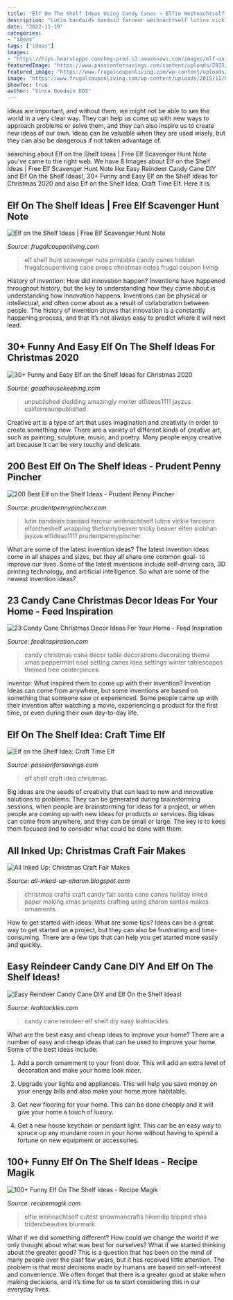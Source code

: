 ```yaml
---
title: "Elf On The Shelf Ideas Using Candy Canes ~ Elfie Weihnachtself Cutest Snowmancrafts Hikendip Tripped Shas Tridentbeauties Blurmark"
description: "Lutin bandaids bandaid farceur weihnachtself lutins vickie farceurs elfontheshelf wrapping thefunnybeaver tricky beaver elfen siobhan jayzus elfideas1111 prudentpennypincher"
date: "2022-11-19"
categories:
- "ideas"
tags: ["ideas"]
images:
- "https://hips.hearstapps.com/hmg-prod.s3.amazonaws.com/images/elf-on-the-shelf-ideas-sled-1576538274.jpg?crop=1xw:0.9995107632093934xh;center,top&amp;resize=480:*"
featuredImage: "https://www.passionforsavings.com/content/uploads/2015/12/Craft-Time-Elf.jpg"
featured_image: "https://www.frugalcouponliving.com/wp-content/uploads/2015/11/hidden-candy-canes-elf-on-the-shelf-ideas-printable-frugal-coupon-living.jpg"
image: "https://www.frugalcouponliving.com/wp-content/uploads/2015/11/hidden-candy-canes-elf-on-the-shelf-ideas-printable-frugal-coupon-living.jpg"
ShowToc: true
author: "Vince Goodwin DDS"
---
```



Ideas are important, and without them, we might not be able to see the world in a very clear way. They can help us come up with new ways to approach problems or solve them, and they can also inspire us to create new ideas of our own. Ideas can be valuable when they are used wisely, but they can also be dangerous if not taken advantage of.

	

		
searching about Elf on the Shelf Ideas | Free Elf Scavenger Hunt Note you've came to the right web. We have 8 Images about Elf on the Shelf Ideas | Free Elf Scavenger Hunt Note like Easy Reindeer Candy Cane DIY and Elf On the Shelf Ideas!, 30+ Funny and Easy Elf on the Shelf Ideas for Christmas 2020 and also Elf on the Shelf Idea: Craft Time Elf. Here it is:
		
    
## Elf On The Shelf Ideas | Free Elf Scavenger Hunt Note

<img loading=lazy src="https://www.frugalcouponliving.com/wp-content/uploads/2015/11/hidden-candy-canes-elf-on-the-shelf-ideas-printable-frugal-coupon-living.jpg" onerror="this.onerror=null;this.src='https://tse2.mm.bing.net/th?id=OIP.yvfiCww0XRoPlzFTJPB-VgHaLH&amp;pid=15.1';" alt="Elf on the Shelf Ideas | Free Elf Scavenger Hunt Note">

_Source: frugalcouponliving.com_

>elf shelf hunt scavenger note printable candy canes hidden frugalcouponliving cane props christmas notes frugal coupon living. 

	

History of invention: How did innovation happen?
Inventions have happened throughout history, but the key to understanding how they came about is understanding how innovation happens. Inventions can be physical or intellectual, and often come about as a result of collaboration between people. The history of invention shows that innovation is a constantly happening process, and that it’s not always easy to predict where it will next lead.

    
## 30+ Funny And Easy Elf On The Shelf Ideas For Christmas 2020

<img loading=lazy src="https://hips.hearstapps.com/hmg-prod.s3.amazonaws.com/images/elf-on-the-shelf-ideas-sled-1576538274.jpg?crop=1xw:0.9995107632093934xh;center,top&amp;resize=480:*" onerror="this.onerror=null;this.src='https://tse2.mm.bing.net/th?id=OIP.n5LZh8364RqOz2BqPXaQ7gHaLH&amp;pid=15.1';" alt="30+ Funny and Easy Elf on the Shelf Ideas for Christmas 2020">

_Source: goodhousekeeping.com_

>unpublished sledding amazingly molter elfideas1111 jayzus californiaunpublished. 

	

Creative art is a type of art that uses imagination and creativity in order to create something new. There are a variety of different kinds of creative art, such as painting, sculpture, music, and poetry. Many people enjoy creative art because it can be very touchy and delicate.

    
## 200 Best Elf On The Shelf Ideas - Prudent Penny Pincher

<img loading=lazy src="http://www.prudentpennypincher.com/wp-content/uploads/2017/11/bandaid-elf.jpg" onerror="this.onerror=null;this.src='https://tse4.mm.bing.net/th?id=OIP.XKFOig6FyxaZL2Ie8nH9_AAAAA&amp;pid=15.1';" alt="200 Best Elf on the Shelf Ideas - Prudent Penny Pincher">

_Source: prudentpennypincher.com_

>lutin bandaids bandaid farceur weihnachtself lutins vickie farceurs elfontheshelf wrapping thefunnybeaver tricky beaver elfen siobhan jayzus elfideas1111 prudentpennypincher. 

	

What are some of the latest invention ideas?
The latest invention ideas come in all shapes and sizes, but they all share one common goal- to improve our lives. Some of the latest inventions include self-driving cars, 3D printing technology, and artificial intelligence. So what are some of the newest invention ideas?

    
## 23 Candy Cane Christmas Decor Ideas For Your Home - Feed Inspiration

<img loading=lazy src="http://feedinspiration.com/wp-content/uploads/2016/09/Candy-Cane-Christmas-Table-Decorating-Idea.jpg" onerror="this.onerror=null;this.src='https://tse4.mm.bing.net/th?id=OIP.eOVN7Bp1pmxY4hYwmP8oYAHaJK&amp;pid=15.1';" alt="23 Candy Cane Christmas Decor Ideas For Your Home - Feed Inspiration">

_Source: feedinspiration.com_

>candy christmas cane decor table decorations decorating theme xmas peppermint noel setting canes idea settings winter tablescapes themed tree centerpieces. 

	

inventor: What inspired them to come up with their invention?
Invention Ideas can come from anywhere, but some inventions are based on something that someone saw or experienced. Some people came up with their invention after watching a movie, experiencing a product for the first time, or even during their own day-to-day life.

    
## Elf On The Shelf Idea: Craft Time Elf

<img loading=lazy src="https://www.passionforsavings.com/content/uploads/2015/12/Craft-Time-Elf.jpg" onerror="this.onerror=null;this.src='https://tse3.mm.bing.net/th?id=OIP.3_Bouvvdgl-uR5OkiEXT0gHaJ4&amp;pid=15.1';" alt="Elf on the Shelf Idea: Craft Time Elf">

_Source: passionforsavings.com_

>elf shelf craft idea christmas. 

	

Big ideas are the seeds of creativity that can lead to new and innovative solutions to problems. They can be generated during brainstorming sessions, when people are brainstorming for ideas for a project, or when people are coming up with new ideas for products or services. Big ideas can come from anywhere, and they can be small or large. The key is to keep them focused and to consider what could be done with them.

    
## All Inked Up: Christmas Craft Fair Makes

<img loading=lazy src="http://3.bp.blogspot.com/-PN9y7DEoaVE/UJggwHbtRxI/AAAAAAAAC8U/TrB-Nkfl7SA/s1600/249214_10151091319001433_1244563026_n.jpg" onerror="this.onerror=null;this.src='https://tse3.mm.bing.net/th?id=OIP.KsVXDFVBSveZ1v5oNqij4AHaJ6&amp;pid=15.1';" alt="All Inked Up: Christmas Craft Fair Makes">

_Source: all-inked-up-sharon.blogspot.com_

>christmas crafts craft candy fair santa cane canes holiday inked paper making xmas projects crafting using sharon santas makes ornaments. 

	

How to get started with ideas: What are some tips?
Ideas can be a great way to get started on a project, but they can also be frustrating and time-consuming. There are a few tips that can help you get started more easily and quickly.

    
## Easy Reindeer Candy Cane DIY And Elf On The Shelf Ideas!

<img loading=lazy src="http://www.leahtackles.com/wp-content/uploads/2014/11/photo-2-53.jpg" onerror="this.onerror=null;this.src='https://tse2.mm.bing.net/th?id=OIP.KjGJJDJOdARVSYVnM_3zXwHaGY&amp;pid=15.1';" alt="Easy Reindeer Candy Cane DIY and Elf On the Shelf Ideas!">

_Source: leahtackles.com_

>candy cane reindeer elf shelf diy easy leahtackles. 

	

What are the best easy and cheap ideas to improve your home?
There are a number of easy and cheap ideas that can be used to improve your home. Some of the best ideas include:
1. Add a porch ornamment to your front door. This will add an extra level of decoration and make your home look nicer.

2. Upgrade your lights and appliances. This will help you save money on your energy bills and also make your home more habitable.

3. Get new flooring for your home. This can be done cheaply and it will give your home a touch of luxury.

4. Get a new house keychain or pendant light. This can be an easy way to spruce up any mundane room in your home without having to spend a fortune on new equipment or accessories.

    
## 100+ Funny Elf On The Shelf Ideas - Recipe Magik

<img loading=lazy src="https://www.recipemagik.com/wp-content/uploads/2020/10/Elf-hiding-in-a-Glass-so-you-can-carry-him-around.jpg" onerror="this.onerror=null;this.src='https://tse4.mm.bing.net/th?id=OIP.NWcOgGkh-HQGU0J6NdknVQAAAA&amp;pid=15.1';" alt="100+ Funny Elf On The Shelf Ideas - Recipe Magik">

_Source: recipemagik.com_

>elfie weihnachtself cutest snowmancrafts hikendip tripped shas tridentbeauties blurmark. 

	

What if we did something different?
How could we change the world if we only thought about what was best for ourselves? What if we started thinking about the greater good? This is a question that has been on the mind of many people over the past few years, but it has received little attention. The problem is that most decisions made by humans are based on self-interest and convenience. We often forget that there is a greater good at stake when making decisions, and it’s time for us to start considering this in our everyday lives.

